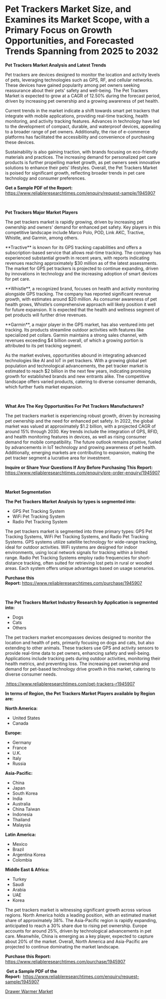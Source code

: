 <p><h1>Pet Trackers Market Size, and Examines its Market Scope, with a Primary Focus on Growth Opportunities, and Forecasted Trends Spanning from 2025 to 2032</h1></p><p><strong>Pet Trackers Market Analysis and Latest Trends</strong></p>
<p><p>Pet trackers are devices designed to monitor the location and activity levels of pets, leveraging technologies such as GPS, RF, and cellular networks. These devices have gained popularity among pet owners seeking reassurance about their pets' safety and well-being. The Pet Trackers Market is expected to grow at a CAGR of 12.50% during the forecast period, driven by increasing pet ownership and a growing awareness of pet health.</p><p>Current trends in the market indicate a shift towards smart pet trackers that integrate with mobile applications, providing real-time tracking, health monitoring, and activity tracking features. Advances in technology have led to the development of compact, durable, and waterproof devices, appealing to a broader range of pet owners. Additionally, the rise of e-commerce platforms has facilitated the accessibility and convenience of purchasing these devices.</p><p>Sustainability is also gaining traction, with brands focusing on eco-friendly materials and practices. The increasing demand for personalized pet care products is further propelling market growth, as pet owners seek innovative solutions to enhance their pets' lifestyles. Overall, the Pet Trackers Market is poised for significant growth, reflecting broader trends in pet care technology and consumer preferences.</p></p>
<p><strong>Get a Sample PDF of the Report:&nbsp;</strong> <a href="https://www.reliableresearchtimes.com/enquiry/request-sample/1945907?utm_campaign=2391&utm_medium=2&utm_source=Github&utm_content=ia&utm_term=16022025&utm_id=pet-trackers">https://www.reliableresearchtimes.com/enquiry/request-sample/1945907</a></p>
<p>&nbsp;</p>
<p><strong>Pet Trackers Major Market Players</strong></p>
<p><p>The pet trackers market is rapidly growing, driven by increasing pet ownership and owners' demand for enhanced pet safety. Key players in this competitive landscape include Marco Polo, POD, Link AKC, Tractive, Whistle, and Garmin, among others.</p><p>**Tractive** is known for its GPS tracking capabilities and offers a subscription-based service that allows real-time tracking. The company has experienced substantial growth in recent years, with reports indicating revenues reaching approximately $30 million as of the latest assessments. The market for GPS pet trackers is projected to continue expanding, driven by innovations in technology and the increasing adoption of smart devices for pet care.</p><p>**Whistle**, a recognized brand, focuses on health and activity monitoring alongside GPS tracking. The company has reported significant revenue growth, with estimates around $20 million. As consumer awareness of pet health grows, Whistle’s comprehensive approach will likely position it well for future expansion. It is expected that the health and wellness segment of pet products will further drive revenues.</p><p>**Garmin**, a major player in the GPS market, has also ventured into pet tracking. Its products streamline outdoor activities with features like specialized pet collars. Garmin maintains a strong sales channel, with revenues exceeding $4 billion overall, of which a growing portion is attributed to its pet tracking segment.</p><p>As the market evolves, opportunities abound in integrating advanced technologies like AI and IoT in pet trackers. With a growing global pet population and technological advancements, the pet tracker market is estimated to reach $2 billion in the next few years, indicating promising growth for established brands and new entrants alike. The competitive landscape offers varied products, catering to diverse consumer demands, which further fuels market expansion.</p></p>
<p>&nbsp;</p>
<p><strong>What Are The Key Opportunities For Pet Trackers Manufacturers?</strong></p>
<p><p>The pet trackers market is experiencing robust growth, driven by increasing pet ownership and the need for enhanced pet safety. In 2022, the global market was valued at approximately $1.2 billion, with a projected CAGR of around 15% through 2030. Key trends include the integration of GPS, RFID, and health monitoring features in devices, as well as rising consumer demand for mobile compatibility. The future outlook remains positive, fueled by advancements in IoT technology and growing awareness of pet health. Additionally, emerging markets are contributing to expansion, making the pet tracker segment a lucrative area for investment.</p></p>
<p><strong>Inquire or Share Your Questions If Any Before Purchasing This Report:</strong> <a href="https://www.reliableresearchtimes.com/enquiry/pre-order-enquiry/1945907?utm_campaign=2391&utm_medium=2&utm_source=Github&utm_content=ia&utm_term=16022025&utm_id=pet-trackers">https://www.reliableresearchtimes.com/enquiry/pre-order-enquiry/1945907</a></p>
<p>&nbsp;</p>
<p><strong>Market Segmentation</strong></p>
<p><strong>The Pet Trackers Market Analysis by types is segmented into:</strong></p>
<p><ul><li>GPS Pet Tracking System</li><li>WiFi Pet Tracking System</li><li>Radio Pet Tracking System</li></ul></p>
<p><p>The pet trackers market is segmented into three primary types: GPS Pet Tracking Systems, WiFi Pet Tracking Systems, and Radio Pet Tracking Systems. GPS systems utilize satellite technology for wide-range tracking, ideal for outdoor activities. WiFi systems are designed for indoor environments, using local network signals for tracking within a limited range. Radio Pet Tracking Systems employ radio frequencies for short-distance tracking, often suited for retrieving lost pets in rural or wooded areas. Each system offers unique advantages based on usage scenarios.</p></p>
<p><strong>Purchase this Report:&nbsp;</strong><a href="https://www.reliableresearchtimes.com/purchase/1945907?utm_campaign=2391&utm_medium=2&utm_source=Github&utm_content=ia&utm_term=16022025&utm_id=pet-trackers">https://www.reliableresearchtimes.com/purchase/1945907</a></p>
<p>&nbsp;</p>
<p><strong>The Pet Trackers Market Industry Research by Application is segmented into:</strong></p>
<p><ul><li>Dogs</li><li>Cats</li><li>Others</li></ul></p>
<p><p>The pet trackers market encompasses devices designed to monitor the location and health of pets, primarily focusing on dogs and cats, but also extending to other animals. These trackers use GPS and activity sensors to provide real-time data to pet owners, enhancing safety and well-being. Applications include tracking pets during outdoor activities, monitoring their health metrics, and preventing loss. The increasing pet ownership and demand for pet-based technology drive growth in this market, catering to diverse consumer needs.</p></p>
<p><a href="https://www.reliableresearchtimes.com/pet-trackers-r1945907?utm_campaign=2391&utm_medium=2&utm_source=Github&utm_content=ia&utm_term=16022025&utm_id=pet-trackers">&nbsp;https://www.reliableresearchtimes.com/pet-trackers-r1945907</a></p>
<p><strong>In terms of Region, the Pet Trackers Market Players available by Region are:</strong></p>
<p>
    <p> <strong> North America: </strong>
        <ul>
            <li>United States</li>
            <li>Canada</li>
        </ul>
        </p> 
    <p> <strong> Europe: </strong>
        <ul>
            <li>Germany</li>
            <li>France</li>
            <li>U.K.</li>
            <li>Italy</li>
            <li>Russia</li>
        </ul>
        </p> 
    <p> <strong> Asia-Pacific: </strong>
        <ul>
            <li>China</li>
            <li>Japan</li>
            <li>South Korea</li>
            <li>India</li>
            <li>Australia</li>
            <li>China Taiwan</li>
            <li>Indonesia</li>
            <li>Thailand</li>
            <li>Malaysia</li>
        </ul>
        </p> 
    <p> <strong> Latin America: </strong>
        <ul>
            <li>Mexico</li>
            <li>Brazil</li>
            <li>Argentina Korea</li>
            <li>Colombia</li>
        </ul>
        </p> 
    <p> <strong> Middle East & Africa: </strong>
        <ul>
            <li>Turkey</li>
            <li>Saudi</li>
            <li>Arabia</li>
            <li>UAE</li>
            <li>Korea</li>
        </ul>
    </p>
    </p>
<p><p>The pet trackers market is witnessing significant growth across various regions. North America holds a leading position, with an estimated market share of approximately 38%. The Asia-Pacific region is rapidly expanding, anticipated to reach a 30% share due to rising pet ownership. Europe accounts for around 25%, driven by technological advancements in pet care. Meanwhile, China is emerging as a key player, expected to capture about 20% of the market. Overall, North America and Asia-Pacific are projected to continue dominating the market landscape.</p></p>
<p><strong>Purchase this Report: </strong><a href="https://www.reliableresearchtimes.com/purchase/1945907?utm_campaign=2391&utm_medium=2&utm_source=Github&utm_content=ia&utm_term=16022025&utm_id=pet-trackers">https://www.reliableresearchtimes.com/purchase/1945907</a></p>
<p>&nbsp;<strong>Get a Sample PDF of the Report:&nbsp;&nbsp;</strong><a href="https://www.reliableresearchtimes.com/enquiry/request-sample/1945907?utm_campaign=2391&utm_medium=2&utm_source=Github&utm_content=ia&utm_term=16022025&utm_id=pet-trackers">https://www.reliableresearchtimes.com/enquiry/request-sample/1945907</a></p>
<p><strong></strong></p>
<p><p><a href="https://github.com/hartsockdonnette82/Market-Research-Report-List-1/blob/main/drawer-warmer-market.md?utm_campaign=2391&utm_medium=2&utm_source=Github&utm_content=ia&utm_term=16022025&utm_id=pet-trackers">Drawer Warmer Market</a></p></p>